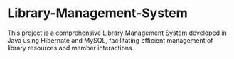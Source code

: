 # Library-Management-System
This project is a comprehensive Library Management System developed in Java using Hibernate and MySQL, facilitating efficient management of library resources and member interactions.
